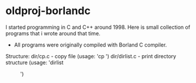 oldproj-borlandc
================

I started programming in C and C++ around 1998. Here is small collection
of programs that i wrote around that time.

 - All programs were originally compiled with Borland C compiler.

Structure:
dir/cp.c - copy file (usage: 'cp <src> <dest>')
dir/dirlist.c - print directory structure (usage: 'dirlist <dir>')
